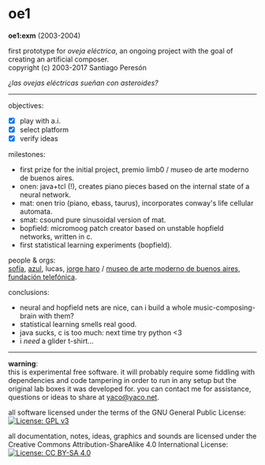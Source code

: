 # oe1

**oe1:exm** (2003-2004)

first prototype for _oveja eléctrica_, an ongoing project with the goal of creating an artificial composer.  
copyright (c) 2003-2017 Santiago Peresón

_¿las ovejas eléctricas sueñan con asteroides?_

-------

objectives:
- [x] play with a.i.
- [x] select platform
- [x] verify ideas

milestones:
- first prize for the initial project, premio limb0 / museo de arte moderno de buenos aires.
- onen: java+tcl (!), creates piano pieces based on the internal state of a neural network.
- mat: onen trio (piano, ebass, taurus), incorporates conway's life cellular automata.
- smat: csound pure sinusoidal version of mat.
- bopfield: micromoog patch creator based on unstable hopfield networks, written in c.
- first statistical learning experiments (bopfield).

people & orgs:  
[sofía](http://blog.yaco.net/in-memoriam/), [azul](http://azuldemadrugada.tumblr.com), lucas, [jorge haro](http://www.jorgeharo.com.ar/) / [museo de arte moderno de buenos aires](http://www.museomoderno.org/), [fundación telefónica](http://www.fundaciontelefonica.com.ar/).

conclusions:
- neural and hopfield nets are nice, can i build a whole music-composing-brain with them?
- statistical learning smells real good.
- java sucks, c is too much: next time try python <3
- i _need_ a glider t-shirt...

-------

**warning**:  
this is experimental free software. it will probably require some fiddling with dependencies and code tampering in order to run in any setup but the original lab boxes it was developed for. you can contact me for assistance, questions or ideas to share at [yaco@yaco.net](mailto:yaco@yaco.net).

all software licensed under the terms of the GNU General Public License:  
[![License: GPL v3](https://img.shields.io/badge/License-GPL%20v3-blue.svg)](https://www.gnu.org/licenses/gpl-3.0)


all documentation, notes, ideas, graphics and sounds are licensed under the Creative Commons Attribution-ShareAlike 4.0 International License:  
[![License: CC BY-SA 4.0](https://img.shields.io/badge/License-CC%20BY--SA%204.0-lightgrey.svg)](https://creativecommons.org/licenses/by-sa/4.0/)
